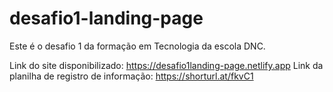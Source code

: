 # desafio1-landing-page

Este é o desafio 1 da formação em Tecnologia da escola DNC.

Link do site disponibilizado: https://desafio1landing-page.netlify.app
Link da planilha de registro de informação: https://shorturl.at/fkvC1
